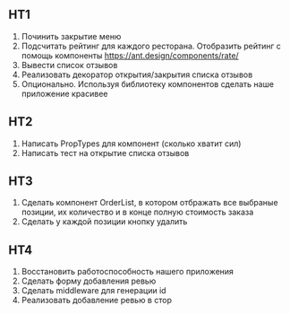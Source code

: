## HT1

1. Починить закрытие меню
2. Подсчитать рейтинг для каждого ресторана. Отобразить рейтинг с помощь компоненты https://ant.design/components/rate/
3. Вывести список отзывов
4. Реализовать декоратор открытия/закрытия списка отзывов
5. Опционально. Используя библиотеку компонентов сделать наше приложение красивее

## HT2

1. Написать PropTypes для компонент (сколько хватит сил)
2. Написать тест на открытие списка отзывов

## HT3

1. Сделать компонент OrderList, в котором отбражать все выбраные позиции, их количество и в конце полную стоимость заказа
2. Сделать у каждой позиции кнопку удалить

## HT4

1. Восстановить работоспособность нашего приложения
2. Сделать форму добавления ревью
3. Сделать middleware для генерации id
4. Реализовать добавление ревью в стор
